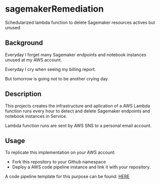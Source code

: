 # sagemakerRemediation
Schedularized lambda function to delete Sagemaker resources actives but unused


## Background

Everyday I forget many Sagemaker endpoints and notebook instances unused at my AWS account.

Everyday I cry when seeing my billing report.

But tomorrow is going not to be another crying day.

## Description

This projects creates the infrastructure and aplication of a AWS Lambda function runs every hour to detect and delete Sagemaker endpoints and notebook instances in Service.

Lambda function runs are sent by AWS SNS to a personal email account.


## Usage

To replicate this implementation on your AWS account:

- Fork this repository to your Github namespace
- Deploy a AWS code pipeline instance and link it with your repository.

A code pipeline template for this purpose can be found: [HERE](https://github.com/adelmofilho/mlworks-service-catalog/blob/main/pipeline/lambda.yaml)